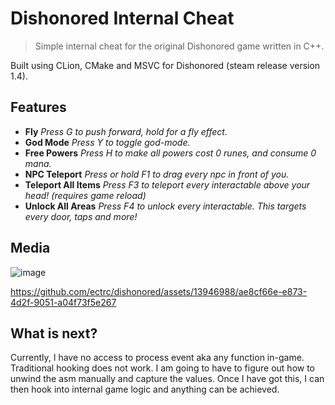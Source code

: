 # Dishonored Internal Cheat
> Simple internal cheat for the original Dishonored game written in C++.

Built using CLion, CMake and MSVC for Dishonored (steam release version 1.4).

## Features
- **Fly** *Press G to push forward, hold for a fly effect.*
- **God Mode** *Press Y to toggle god-mode.*
- **Free Powers** *Press H to make all powers cost 0 runes, and consume 0 mana.*
- **NPC Teleport** *Press or hold F1 to drag every npc in front of you.*
- **Teleport All Items** *Press F3 to teleport every interactable above your head! (requires game reload)*
- **Unlock All Areas** *Press F4 to unlock every interactable. This targets every door, taps and more!*

## Media
![image](https://github.com/ectrc/dishonored/assets/13946988/da34fb3a-011e-475a-8444-645bf35254e3)


https://github.com/ectrc/dishonored/assets/13946988/ae8cf66e-e873-4d2f-9051-a04f73f5e267


## What is next?
Currently, I have no access to process event aka any function in-game. Traditional hooking does not work. I am going to have to figure out how to unwind the asm manually and capture the values. Once I have got this, I can then hook into internal game logic and anything can be achieved.
